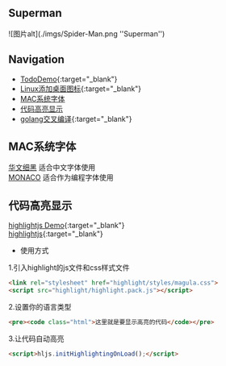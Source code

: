 

## Superman

![图片alt](./imgs/Spider-Man.png ''Superman'')

## Navigation


* [TodoDemo](https://develop1024.github.io/home/todolist.html){:target="_blank"}  
* [Linux添加桌面图标](https://develop1024.github.io/home/linuxAddDesktopIcon.html){:target="_blank"}  
* [MAC系统字体](#MAC系统字体)  
* [代码高亮显示](#代码高亮显示) 
* [golang交叉编译](https://develop1024.github.io/home/GoPlatformBuild.html){:target="_blank"}  




## MAC系统字体

[华文细黑](https://develop1024.github.io/home/fonts/huawenxihei.ttf) 适合中文字体使用  
[MONACO](https://develop1024.github.io/home/fonts/MONACO.TTF) 适合作为编程字体使用



## 代码高亮显示

[highlightjs Demo](https://develop1024.github.io/home/highlight_test.html){:target="_blank"}  
[highlightjs](https://highlightjs.org/){:target="_blank"}


* 使用方式

1.引入highlight的js文件和css样式文件
```html
<link rel="stylesheet" href="highlight/styles/magula.css">
<script src="highlight/highlight.pack.js"></script>
```

2.设置你的语言类型
```html
<pre><code class="html">这里就是要显示高亮的代码</code></pre>
```

3.让代码自动高亮
```html
<script>hljs.initHighlightingOnLoad();</script>
```
